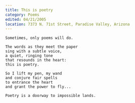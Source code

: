 ```yaml
---
title: This is poetry
category: Poems
edited: 04/21/2005
location: 7373 N. 71st Street, Paradise Valley, Arizona
---
```


    Sometimes, only poems will do.

    The words as they meet the paper
    sing with a subtle voice,
    a quiet, ringing tone
    that resounds in the heart:
    this is poetry.

    So I lift my pen, my wand
    and conjure fair spells
    to entrance the heart
    and grant the power to fly...

    Poetry is a doorway to impossible lands.


